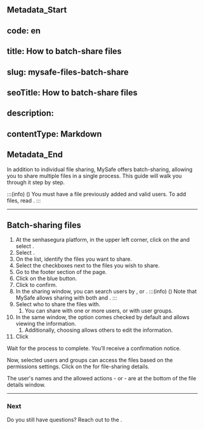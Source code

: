## Metadata_Start 
## code: en
## title: How to batch-share files 
## slug: mysafe-files-batch-share 
## seoTitle: How to batch-share files 
## description:  
## contentType: Markdown 
## Metadata_End
In addition to individual file sharing, MySafe offers batch-sharing, allowing you to share multiple files in a single process. This guide will walk you through it step by step.

:::(info) ()
You must have a file previously added and valid users. To add files, read .
:::

* * *
## Batch-sharing files

1. At the senhasegura platform, in the upper left corner, click on the  and select .
2. Select . 
3. On the list, identify the files you want to share. 
4. Select the checkboxes next to the files you wish to share.
5. Go to the footer section of the page.
6. Click on the  blue button.
7. Click  to confirm.
8. In the sharing window, you can search users by , or .
    :::(info) ()
    Note that MySafe allows sharing with both  and .
    ::: 
9. Select who to share the files with.
    1. You can share with one or more users, or with user groups.
10. In the same window, the  option comes checked by default and allows viewing the information.
    1. Additionally, choosing  allows others to edit the information.
11. Click 

Wait for the process to complete. You’ll receive a confirmation notice.

Now, selected users and groups can access the files based on the permissions settings. Click on the  for file-sharing details. 

The user's names and the allowed actions -  or  - are at the bottom of the file details window.
***
### Next


Do you still have questions? Reach out to the .
